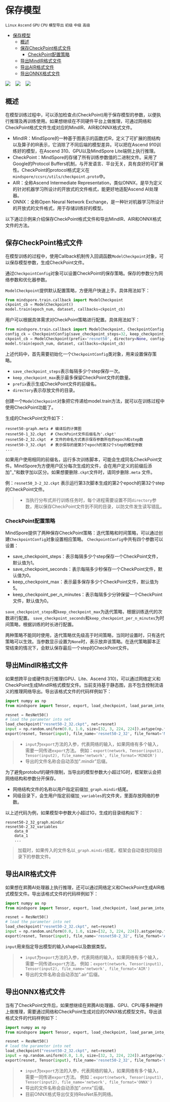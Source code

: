 # 保存模型

`Linux` `Ascend` `GPU` `CPU` `模型导出` `初级` `中级` `高级`

<!-- TOC -->

- [保存模型](#保存模型)
    - [概述](#概述)
    - [保存CheckPoint格式文件](#保存checkpoint格式文件)
        - [CheckPoint配置策略](#checkpoint配置策略)
    - [导出MindIR格式文件](#导出mindir格式文件)
    - [导出AIR格式文件](#导出air格式文件)
    - [导出ONNX格式文件](#导出onnx格式文件)

<!-- /TOC -->

<a href="https://gitee.com/mindspore/docs/blob/r1.2/tutorials/training/source_zh_cn/use/save_model.md" target="_blank"><img src="../_static/logo_source.png"></a>
&nbsp;&nbsp;
<a href="https://obs.dualstack.cn-north-4.myhuaweicloud.com/mindspore-website/notebook/r1.2/mindspore_save_model.ipynb"><img src="../_static/logo_notebook.png"></a>
&nbsp;&nbsp;
<a href="https://console.huaweicloud.com/modelarts/?region=cn-north-4#/notebook/loading?share-url-b64=aHR0cHM6Ly9vYnMuZHVhbHN0YWNrLmNuLW5vcnRoLTQubXlodWF3ZWljbG91ZC5jb20vbWluZHNwb3JlLXdlYnNpdGUvbm90ZWJvb2svbW9kZWxhcnRzL21pbmRzcG9yZV9zYXZlX21vZGVsLmlweW5i&image_id=65f636a0-56cf-49df-b941-7d2a07ba8c8c" target="_blank"><img src="../_static/logo_modelarts.png"></a>

## 概述

在模型训练过程中，可以添加检查点(CheckPoint)用于保存模型的参数，以便执行推理及再训练使用。如果想继续在不同硬件平台上做推理，可通过网络和CheckPoint格式文件生成对应的MindIR、AIR和ONNX格式文件。

- MindIR：MindSpore的一种基于图表示的函数式IR，定义了可扩展的图结构以及算子的IR表示，它消除了不同后端的模型差异。可以把在Ascend 910训练好的模型，在Ascend 310、GPU以及MindSpore Lite端侧上执行推理。
- CheckPoint：MindSpore的存储了所有训练参数值的二进制文件。采用了Google的Protocol Buffers机制，与开发语言、平台无关，具有良好的可扩展性。CheckPoint的protocol格式定义在`mindspore/ccsrc/utils/checkpoint.proto`中。
- AIR：全称Ascend Intermediate Representation，类似ONNX，是华为定义的针对机器学习所设计的开放式的文件格式，能更好地适配Ascend AI处理器。
- ONNX：全称Open Neural Network Exchange，是一种针对机器学习所设计的开放式的文件格式，用于存储训练好的模型。

以下通过示例来介绍保存CheckPoint格式文件和导出MindIR、AIR和ONNX格式文件的方法。

## 保存CheckPoint格式文件

在模型训练的过程中，使用Callback机制传入回调函数`ModelCheckpoint`对象，可以保存模型参数，生成CheckPoint文件。

通过`CheckpointConfig`对象可以设置CheckPoint的保存策略。保存的参数分为网络参数和优化器参数。

`ModelCheckpoint`提供默认配置策略，方便用户快速上手。具体用法如下：

```python
from mindspore.train.callback import ModelCheckpoint
ckpoint_cb = ModelCheckpoint()
model.train(epoch_num, dataset, callbacks=ckpoint_cb)
```

用户可以根据具体需求对CheckPoint策略进行配置。具体用法如下：

```python
from mindspore.train.callback import ModelCheckpoint, CheckpointConfig
config_ck = CheckpointConfig(save_checkpoint_steps=32, keep_checkpoint_max=10)
ckpoint_cb = ModelCheckpoint(prefix='resnet50', directory=None, config=config_ck)
model.train(epoch_num, dataset, callbacks=ckpoint_cb)
```

上述代码中，首先需要初始化一个`CheckpointConfig`类对象，用来设置保存策略。

- `save_checkpoint_steps`表示每隔多少个step保存一次。
- `keep_checkpoint_max`表示最多保留CheckPoint文件的数量。
- `prefix`表示生成CheckPoint文件的前缀名。
- `directory`表示存放文件的目录。

创建一个`ModelCheckpoint`对象把它传递给model.train方法，就可以在训练过程中使用CheckPoint功能了。

生成的CheckPoint文件如下：

```text
resnet50-graph.meta # 编译后的计算图
resnet50-1_32.ckpt  # CheckPoint文件后缀名为'.ckpt'
resnet50-2_32.ckpt  # 文件的命名方式表示保存参数所在的epoch和step数
resnet50-3_32.ckpt  # 表示保存的是第3个epoch的第32个step的模型参数
...
```

如果用户使用相同的前缀名，运行多次训练脚本，可能会生成同名CheckPoint文件。MindSpore为方便用户区分每次生成的文件，会在用户定义的前缀后添加"_"和数字加以区分。如果想要删除`.ckpt`文件时，请同步删除`.meta` 文件。

例：`resnet50_3-2_32.ckpt` 表示运行第3次脚本生成的第2个epoch的第32个step的CheckPoint文件。

> - 当执行分布式并行训练任务时，每个进程需要设置不同`directory`参数，用以保存CheckPoint文件到不同的目录，以防文件发生读写错乱。

### CheckPoint配置策略

MindSpore提供了两种保存CheckPoint策略：迭代策略和时间策略，可以通过创建`CheckpointConfig`对象设置相应策略。
`CheckpointConfig`中共有四个参数可以设置：

- save_checkpoint_steps：表示每隔多少个step保存一个CheckPoint文件，默认值为1。
- save_checkpoint_seconds：表示每隔多少秒保存一个CheckPoint文件，默认值为0。
- keep_checkpoint_max：表示最多保存多少个CheckPoint文件，默认值为5。
- keep_checkpoint_per_n_minutes：表示每隔多少分钟保留一个CheckPoint文件，默认值为0。

`save_checkpoint_steps`和`keep_checkpoint_max`为迭代策略，根据训练迭代的次数进行配置。
`save_checkpoint_seconds`和`keep_checkpoint_per_n_minutes`为时间策略，根据训练的时长进行配置。

两种策略不能同时使用，迭代策略优先级高于时间策略，当同时设置时，只有迭代策略可以生效。当参数显示设置为`None`时，表示放弃该策略。在迭代策略脚本正常结束的情况下，会默认保存最后一个step的CheckPoint文件。

## 导出MindIR格式文件

如果想跨平台或硬件执行推理(GPU、Lite、Ascend 310)，可以通过网络定义和CheckPoint生成MindIR格式模型文件。当前支持基于静态图，且不包含控制流语义的推理网络导出。导出该格式文件的代码样例如下：

```python
import numpy as np
from mindspore import Tensor, export, load_checkpoint, load_param_into_net

resnet = ResNet50()
# load the parameter into net
load_checkpoint("resnet50-2_32.ckpt", net=resnet)
input = np.random.uniform(0.0, 1.0, size=[32, 3, 224, 224]).astype(np.float32)
export(resnet, Tensor(input), file_name='resnet50-2_32', file_format='MINDIR')
```

> - `input`为`export`方法的入参，代表网络的输入，如果网络有多个输入，需要一同传进`export`方法。 例如：`export(network, Tensor(input1), Tensor(input2), file_name='network', file_format='MINDIR')`
> - 导出的文件名称会自动添加".mindir"后缀。

为了避免protobuf的硬件限制，当导出的模型参数大小超过1G时，框架默认会把网络结构和参数分开保存。

- 网络结构文件的名称以用户指定前缀加`_graph.mindir`结尾。
- 同级目录下，会生用户指定前缀加`_variables`的文件夹，里面存放网络的参数。

以上述代码为例，如果模型中参数大小超过1G，生成的目录结构如下：

```text
resnet50-2_32_graph.mindir
resnet50-2_32_variables
    data_0
    data_1
    ...
```

> 加载时，如果传入的文件名以`_graph.mindir`结尾，框架会自动查找同级目录下的参数文件。

## 导出AIR格式文件

如果想在昇腾AI处理器上执行推理，还可以通过网络定义和CheckPoint生成AIR格式模型文件。导出该格式文件的代码样例如下：

```python
import numpy as np
from mindspore import Tensor, export, load_checkpoint, load_param_into_net

resnet = ResNet50()
# load the parameter into net
load_checkpoint("resnet50-2_32.ckpt", net=resnet)
input = np.random.uniform(0.0, 1.0, size=[32, 3, 224, 224]).astype(np.float32)
export(resnet, Tensor(input), file_name='resnet50-2_32', file_format='AIR')
```

`input`用来指定导出模型的输入shape以及数据类型。

> - `input`为`export`方法的入参，代表网络的输入，如果网络有多个输入，需要一同传进`export`方法。 例如：`export(network, Tensor(input1), Tensor(input2), file_name='network', file_format='AIR')`
> - 导出的文件名称会自动添加".air"后缀。

## 导出ONNX格式文件

当有了CheckPoint文件后，如果想继续在昇腾AI处理器、GPU、CPU等多种硬件上做推理，需要通过网络和CheckPoint生成对应的ONNX格式模型文件。导出该格式文件的代码样例如下：

```python
import numpy as np
from mindspore import Tensor, export, load_checkpoint, load_param_into_net

resnet = ResNet50()
# load the parameter into net
load_checkpoint("resnet50-2_32.ckpt", net=resnet)
input = np.random.uniform(0.0, 1.0, size=[32, 3, 224, 224]).astype(np.float32)
export(resnet, Tensor(input), file_name='resnet50-2_32', file_format='ONNX')
```

> - `input`为`export`方法的入参，代表网络的输入，如果网络有多个输入，需要一同传进`export`方法。 例如：`export(network, Tensor(input1), Tensor(input2), file_name='network', file_format='ONNX')`
> - 导出的文件名称会自动添加".onnx"后缀。
> - 目前ONNX格式导出仅支持ResNet系列网络。
